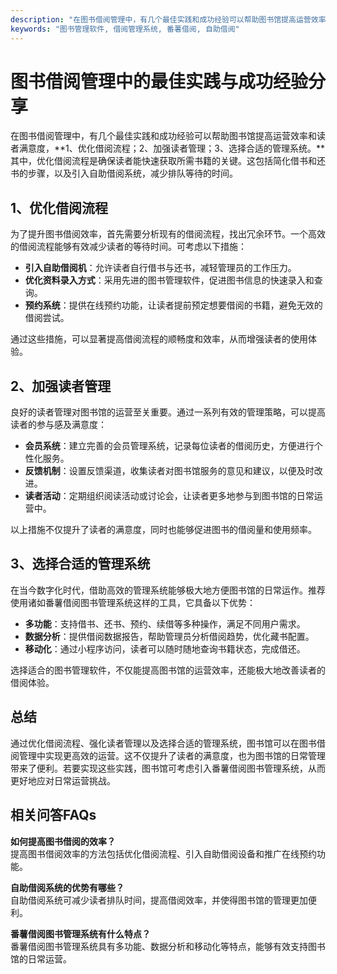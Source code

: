 ```yaml
---
description: "在图书借阅管理中，有几个最佳实践和成功经验可以帮助图书馆提高运营效率和读者满意度，**1、优化借阅流程；2、加强读者管理；3、选择合适的管理系统。**其中，优化借阅流程是确保读者能快速获取所需书籍的关键。这包括简化借书和还书的步骤，以及引入自助借阅系统，减少排队等待的时间。"
keywords: "图书管理软件, 借阅管理系统, 番薯借阅, 自助借阅"
---
```

# 图书借阅管理中的最佳实践与成功经验分享

在图书借阅管理中，有几个最佳实践和成功经验可以帮助图书馆提高运营效率和读者满意度，**1、优化借阅流程；2、加强读者管理；3、选择合适的管理系统。**其中，优化借阅流程是确保读者能快速获取所需书籍的关键。这包括简化借书和还书的步骤，以及引入自助借阅系统，减少排队等待的时间。

## 1、优化借阅流程

为了提升图书借阅效率，首先需要分析现有的借阅流程，找出冗余环节。一个高效的借阅流程能够有效减少读者的等待时间。可考虑以下措施：

- **引入自助借阅机**：允许读者自行借书与还书，减轻管理员的工作压力。
- **优化资料录入方式**：采用先进的图书管理软件，促进图书信息的快速录入和查询。
- **预约系统**：提供在线预约功能，让读者提前预定想要借阅的书籍，避免无效的借阅尝试。

通过这些措施，可以显著提高借阅流程的顺畅度和效率，从而增强读者的使用体验。

## 2、加强读者管理

良好的读者管理对图书馆的运营至关重要。通过一系列有效的管理策略，可以提高读者的参与感及满意度：

- **会员系统**：建立完善的会员管理系统，记录每位读者的借阅历史，方便进行个性化服务。
- **反馈机制**：设置反馈渠道，收集读者对图书馆服务的意见和建议，以便及时改进。
- **读者活动**：定期组织阅读活动或讨论会，让读者更多地参与到图书馆的日常运营中。

以上措施不仅提升了读者的满意度，同时也能够促进图书的借阅量和使用频率。

## 3、选择合适的管理系统

在当今数字化时代，借助高效的管理系统能够极大地方便图书馆的日常运作。推荐使用诸如番薯借阅图书管理系统这样的工具，它具备以下优势：

- **多功能**：支持借书、还书、预约、续借等多种操作，满足不同用户需求。
- **数据分析**：提供借阅数据报告，帮助管理员分析借阅趋势，优化藏书配置。
- **移动化**：通过小程序访问，读者可以随时随地查询书籍状态，完成借还。

选择适合的图书管理软件，不仅能提高图书馆的运营效率，还能极大地改善读者的借阅体验。

## 总结

通过优化借阅流程、强化读者管理以及选择合适的管理系统，图书馆可以在图书借阅管理中实现更高效的运营。这不仅提升了读者的满意度，也为图书馆的日常管理带来了便利。若要实现这些实践，图书馆可考虑引入番薯借阅图书管理系统，从而更好地应对日常运营挑战。

## 相关问答FAQs

**如何提高图书借阅的效率？**  
提高图书借阅效率的方法包括优化借阅流程、引入自助借阅设备和推广在线预约功能。

**自助借阅系统的优势有哪些？**  
自助借阅系统可减少读者排队时间，提高借阅效率，并使得图书馆的管理更加便利。

**番薯借阅图书管理系统有什么特点？**  
番薯借阅图书管理系统具有多功能、数据分析和移动化等特点，能够有效支持图书馆的日常运营。
